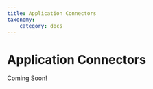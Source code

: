```yaml
---
title: Application Connectors
taxonomy:
    category: docs
---
```




# Application Connectors

Coming Soon!
